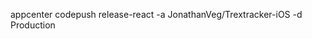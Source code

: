 <!-- Deploy to iOS with code push -->

appcenter codepush release-react -a JonathanVeg/Trextracker-iOS -d Production
